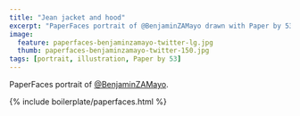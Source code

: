 ```yaml
---
title: "Jean jacket and hood"
excerpt: "PaperFaces portrait of @BenjaminZAMayo drawn with Paper by 53 on an iPad."
image: 
  feature: paperfaces-benjaminzamayo-twitter-lg.jpg
  thumb: paperfaces-benjaminzamayo-twitter-150.jpg
tags: [portrait, illustration, Paper by 53]
---
```


PaperFaces portrait of [@BenjaminZAMayo](http://twitter.com/BenjaminZAMayo).

{% include boilerplate/paperfaces.html %}